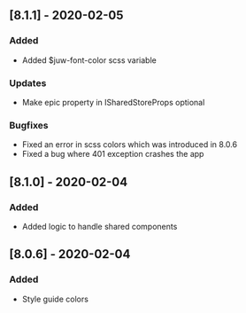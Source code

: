 ## [8.1.1] - 2020-02-05
### Added
- Added $juw-font-color scss variable

### Updates
- Make epic property in ISharedStoreProps optional

### Bugfixes
- Fixed an error in scss colors which was introduced in 8.0.6
- Fixed a bug where 401 exception crashes the app

## [8.1.0] - 2020-02-04
### Added
- Added logic to handle shared components

## [8.0.6] - 2020-02-04
### Added
- Style guide colors
